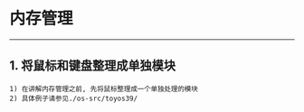 # **内存管理** #
***


## **1. 将鼠标和键盘整理成单独模块** ##
    1) 在讲解内存管理之前, 先将鼠标整理成一个单独处理的模块
    2) 具体例子请参见./os-src/toyos39/
